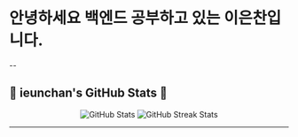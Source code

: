 # 안녕하세요 백엔드 공부하고 있는 이은찬입니다.
--
## 🌟 ieunchan's GitHub Stats 🌟

<div align="center">
  <img src="https://github-readme-stats.vercel.app/api?username=ieunchan&show_icons=true&theme=tokyonight" alt="GitHub Stats" />
  <img src="https://github-readme-streak-stats.herokuapp.com?user=ieunchan&theme=tokyonight&hide_border=true" alt="GitHub Streak Stats" />
</div>

---

<!--
**ieunchan/ieunchan** is a ✨ _special_ ✨ repository because its `README.md` (this file) appears on your GitHub profile.

Here are some ideas to get you started:

- 🔭 I’m currently working on ...
- 🌱 I’m currently learning ...
- 👯 I’m looking to collaborate on ...
- 🤔 I’m looking for help with ...
- 💬 Ask me about ...
- 📫 How to reach me: ...
- 😄 Pronouns: ...
- ⚡ Fun fact: ...
-->
